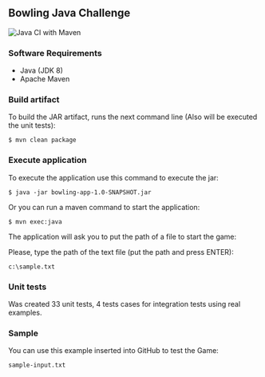 ## Bowling Java Challenge

![Java CI with Maven](https://github.com/pcferri/bowling/workflows/Java%20CI%20with%20Maven/badge.svg)


### Software Requirements

- Java (JDK 8)
- Apache Maven

### Build artifact

To build the JAR artifact, runs the next command line (Also will be executed the unit tests):

  `$ mvn clean package`
  
### Execute application

To execute the application use this command to execute the jar:

  `$ java -jar bowling-app-1.0-SNAPSHOT.jar`
  
Or you can run a maven command to start the application:
  
  `$ mvn exec:java`
  
The application will ask you to put the path of a file to start the game:

Please, type the path of the text file (put the path and press ENTER):
   
   `c:\sample.txt`

### Unit tests

Was created 33 unit tests, 4 tests cases for integration tests using real examples.
   
   
### Sample

You can use this example inserted into GitHub to test the Game:

`sample-input.txt`